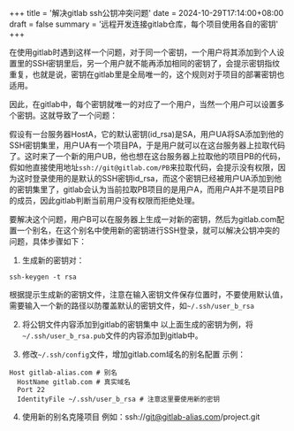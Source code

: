 +++
title = '解决gitlab ssh公钥冲突问题'
date = 2024-10-29T17:14:00+08:00
draft = false
summary = '远程开发连接gitlab仓库，每个项目使用各自的密钥'
+++

在使用gitlab时遇到这样一个问题，对于同一个密钥，一个用户将其添加到个人设置里的SSH密钥里后，另一个用户就不能再添加相同的密钥了，会提示密钥指纹重复，也就是说，密钥在gitlab里是全局唯一的，这个规则对于项目的部署密钥也适用。

因此，在gitlab中，每个密钥就唯一的对应了一个用户，当然一个用户可以设置多个密钥。这就导致了一个问题：

假设有一台服务器HostA，它的默认密钥(id_rsa)是SA，用户UA将SA添加到他的SSH密钥集里，用户UA有一个项目PA，于是用户就可以在这台服务器上拉取代码了。这时来了一个新的用户UB，他也想在这台服务器上拉取他的项目PB的代码，假如他直接使用地址`ssh://git@gitlab.com/PB`来拉取代码，会提示没有权限，因为这时登录使用的是默认的SSH密钥id_rsa，而这个密钥已经被用户UA添加到他的密钥集里了，gitlab会认为当前拉取PB项目的是用户A，而用户A并不是项目PB的成员，因此gitlab判断当前用户没有权限而拒绝处理。

要解决这个问题，用户B可以在服务器上生成一对新的密钥，然后为gitlab.com配置一个别名，在这个别名中使用新的密钥进行SSH登录，就可以解决公钥冲突的问题，具体步骤如下：

1. 生成新的密钥对：
```shell
ssh-keygen -t rsa
```
根据提示生成新的密钥文件，注意在输入密钥文件保存位置时，不要使用默认值，需要输入一个新的路径以防覆盖默认的密钥文件，如`~/.ssh/user_b_rsa`

2. 将公钥文件内容添加到gitlab的密钥集中
以上面生成的密钥为例，将`~/.ssh/user_b_rsa.pub`文件的内容添加到gitlab中。

3. 修改`~/.ssh/config`文件，增加gitlab.com域名的别名配置
示例：
```
Host gitlab-alias.com # 别名
  HostName gitlab.com # 真实域名
  Port 22
  IdentityFile ~/.ssh/user_b_rsa # 注意这里要使用新的密钥
```

4. 使用新的别名克隆项目
例如：ssh://git@gitlab-alias.com/project.git